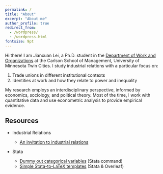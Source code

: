 ```yaml
---
permalink: /
title: "About"
excerpt: "About me"
author_profile: true
redirect_from: 
  - /wordpress/
  - /wordpress.html
fontsize: 9pt
---
```


Hi there! I am Jianxuan Lei, a Ph.D. student in the [Department of Work and Organizations](https://carlsonschool.umn.edu/departments/work-organizations-department) at the Carlson School of Management, University of Minnesota Twin Cities. I study industrial relations with a particular focus on:

1. Trade unions in different institutional contexts
2. Identities at work and how they relate to power and inequality
      
My research employs an interdisciplinary perspective, informed by economics, sociology, and political theory. Most of the time, I work with quantitative data and use econometric analysis to provide empirical evidence.

## Resources
* Industrial Relations
  * [An invitation to industrial relations](https://jianxuan-lei.github.io/posts/2022/10/industrial-relations/)

* Stata
  * [Dummy out categorical variables](https://jianxuan-lei.github.io/posts/2022/10/dummyout/) (Stata command)
  * [Simple Stata-to-LaTeX templates](https://jianxuan-lei.github.io/posts/2022/10/stata-to-latex/) (Stata & Overleaf)

